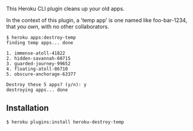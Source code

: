 This Heroku CLI plugin cleans up your old apps.

In the context of this plugin, a 'temp app' is one named like foo-bar-1234,
that *you own*, with no other collaborators.

```
$ heroku apps:destroy-temp
finding temp apps... done

1. immense-atoll-41822
2. hidden-savannah-60715
3. guarded-journey-99652
4. floating-atoll-86710
5. obscure-anchorage-63377

Destroy these 5 apps? (y/n): y
destroying apps... done
```

## Installation

```
$ heroku plugins:install heroku-destroy-temp
```
